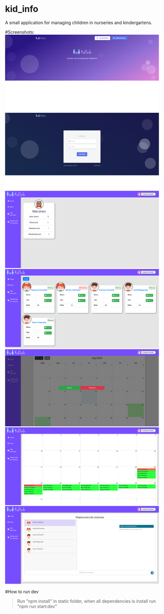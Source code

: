 # kid_info
A small application for managing children in nurseries and kindergartens.

#Screenshots:
![scr1](/doc/img/2.png)
![scr1](/doc/img/1.png)
![scr1](/doc/img/5.png)
![scr1](/doc/img/4.png)
![scr1](/doc/img/3.png)
![scr1](/doc/img/6.png)
![scr1](/doc/img/7.png)

#How to run dev
>Run "npm install" in static folder, when all dependencies is install run "npm run start:dev"
